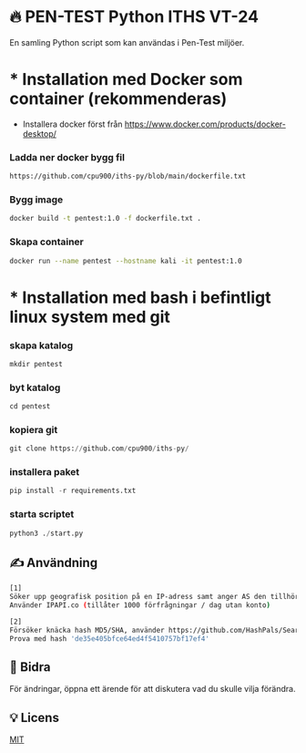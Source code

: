 

# 🔥 PEN-TEST Python ITHS VT-24

En samling Python script som kan användas i Pen-Test miljöer.

# * Installation med Docker som container (rekommenderas)

* Installera docker först från https://www.docker.com/products/docker-desktop/

### Ladda ner docker bygg fil
```bash
https://github.com/cpu900/iths-py/blob/main/dockerfile.txt
```

### Bygg image 
```bash
docker build -t pentest:1.0 -f dockerfile.txt .
```

### Skapa container
```bash
docker run --name pentest --hostname kali -it pentest:1.0 
```

# * Installation med bash i befintligt linux system med git

### skapa katalog
```python
mkdir pentest
```

### byt katalog
```python
cd pentest
```

### kopiera git
```python
git clone https://github.com/cpu900/iths-py/
```

### installera paket
```python
pip install -r requirements.txt
```

### starta scriptet
```python
python3 ./start.py
```


## ✍ Användning
```bash
[1]
Söker upp geografisk position på en IP-adress samt anger AS den tillhör.
Använder IPAPI.co (tillåter 1000 förfrågningar / dag utan konto)
```

```bash
[2]
Försöker knäcka hash MD5/SHA, använder https://github.com/HashPals/Search-That-Hash
Prova med hash 'de35e405bfce64ed4f5410757bf17ef4'
```


## 🙏 Bidra

För ändringar, öppna ett ärende för att diskutera vad du skulle vilja förändra.

## 💡 Licens

[MIT](https://choosealicense.com/licenses/mit/)
